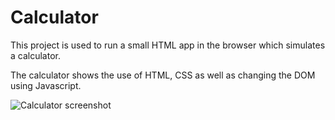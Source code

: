 # Calculator

This project is used to run a small HTML app in the browser which simulates a calculator. 

The calculator shows the use of HTML, CSS as well as changing the DOM using Javascript. 

![Calculator screenshot](https://i.imgur.com/zeSFx26.png)
